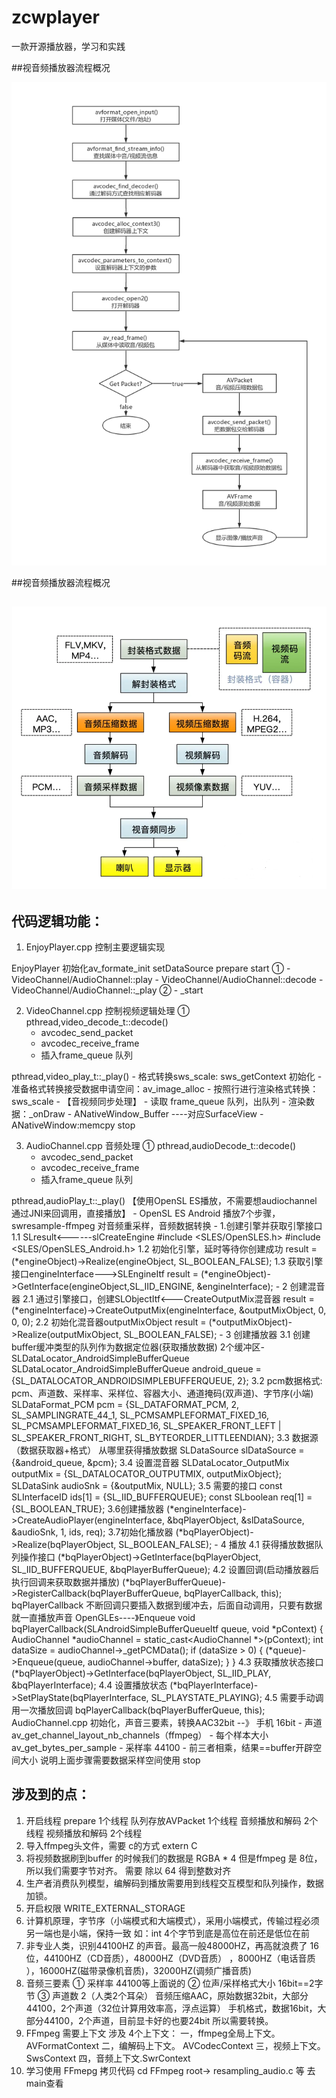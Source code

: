 # zcwplayer

一款开源播放器，学习和实践



##视音频播放器流程概况

![ffmpeg解封装解码流程API概况](ffmpeg解封装解码流程API概况.jpg)

##视音频播放器流程概况

## ![视音频播放器流程概况](视音频播放器流程概况.png)



## 代码逻辑功能：

1. EnjoyPlayer.cpp 控制主要逻辑实现

EnjoyPlayer 初始化av_formate_init
setDataSource
prepare
start
   ① - VideoChannel/AudioChannel::play
        - VideoChannel/AudioChannel::decode
        - VideoChannel/AudioChannel::_play
   ② - _start

2. VideoChannel.cpp 控制视频逻辑处理
① 
pthread,video_decode_t::decode()
    - avcodec_send_packet
    - avcodec_receive_frame
    - 插入frame_queue 队列
    
pthread,video_play_t::_play()
    - 格式转换sws_scale: sws_getContext 初始化
    - 准备格式转换接受数据申请空间：av_image_alloc
    - 按照行进行渲染格式转换：sws_scale 
    - 【音视频同步处理】
    - 读取 frame_queue 队列，出队列
    - 渲染数据：_onDraw
        - ANativeWindow_Buffer ----对应SurfaceView
        - ANativeWindow:memcpy 
stop

3. AudioChannel.cpp 音频处理
① 
pthread,audioDecode_t::decode()
    - avcodec_send_packet
    - avcodec_receive_frame
    - 插入frame_queue 队列

pthread,audioPlay_t::_play() 【使用OpenSL ES播放，不需要想audiochannel 通过JNI来回调用，直接播放】
    - OpenSL ES Android 播放7个步骤，swresample-ffmpeg 对音频重采样，音频数据转换
        - 1.创建引擎并获取引擎接口 
            1.1 SLresult<------slCreateEngine
                #include <SLES/OpenSLES.h>
                #include <SLES/OpenSLES_Android.h>
            1.2 初始化引擎，延时等待你创建成功
                result = (*engineObject)->Realize(engineObject, SL_BOOLEAN_FALSE);
            1.3 获取引擎接口engineInterface--->SLEngineItf
                result = (*engineObject)->GetInterface(engineObject,SL_IID_ENGINE, &engineInterface);
            - 2 创建混音器
            2.1 通过引擎接口，创建SLObjectItf<---CreateOutputMix混音器
                result = (*engineInterface)->CreateOutputMix(engineInterface, &outputMixObject, 0, 0, 0);
            2.2  初始化混音器outputMixObject
                result = (*outputMixObject)->Realize(outputMixObject, SL_BOOLEAN_FALSE);
        - 3 创建播放器
            3.1 创建buffer缓冲类型的队列作为数据定位器(获取播放数据) 2个缓冲区-SLDataLocator_AndroidSimpleBufferQueue
                SLDataLocator_AndroidSimpleBufferQueue android_queue ={SL_DATALOCATOR_ANDROIDSIMPLEBUFFERQUEUE, 2};
            3.2 pcm数据格式: pcm、声道数、采样率、采样位、容器大小、通道掩码(双声道)、字节序(小端)
                SLDataFormat_PCM pcm = {SL_DATAFORMAT_PCM, 2, SL_SAMPLINGRATE_44_1,
                                        SL_PCMSAMPLEFORMAT_FIXED_16,
                                        SL_PCMSAMPLEFORMAT_FIXED_16,
                                        SL_SPEAKER_FRONT_LEFT | SL_SPEAKER_FRONT_RIGHT,
                                        SL_BYTEORDER_LITTLEENDIAN};
            3.3 数据源 （数据获取器+格式）  从哪里获得播放数据
                SLDataSource slDataSource = {&android_queue, &pcm};
            3.4 设置混音器
                SLDataLocator_OutputMix outputMix = {SL_DATALOCATOR_OUTPUTMIX, outputMixObject};
                SLDataSink audioSnk = {&outputMix, NULL};
            3.5 需要的接口
                const SLInterfaceID ids[1] = {SL_IID_BUFFERQUEUE};
                const SLboolean req[1] = {SL_BOOLEAN_TRUE};
            3.6创建播放器
                (*engineInterface)->CreateAudioPlayer(engineInterface, &bqPlayerObject, &slDataSource,
                                                      &audioSnk, 1,
                                                      ids, req);
            3.7初始化播放器
                (*bqPlayerObject)->Realize(bqPlayerObject, SL_BOOLEAN_FALSE);
        - 4 播放
            4.1 获得播放数据队列操作接口
                (*bqPlayerObject)->GetInterface(bqPlayerObject, SL_IID_BUFFERQUEUE,
                                                &bqPlayerBufferQueue);
            4.2 设置回调(启动播放器后执行回调来获取数据并播放)
                (*bqPlayerBufferQueue)->RegisterCallback(bqPlayerBufferQueue, bqPlayerCallback, this);
                bqPlayerCallback 不断回调只要插入数据到缓冲去，后面自动调用，只要有数据就一直播放声音
                OpenGLEs----》Enqueue
                void bqPlayerCallback(SLAndroidSimpleBufferQueueItf queue, void *pContext) {
                    AudioChannel *audioChannel = static_cast<AudioChannel *>(pContext);
                    int dataSize = audioChannel->_getPCMData();
                    if (dataSize > 0) {
                        (*queue)->Enqueue(queue, audioChannel->buffer, dataSize);
                    }
                }
            4.3 获取播放状态接口
                (*bqPlayerObject)->GetInterface(bqPlayerObject, SL_IID_PLAY, &bqPlayerInterface);
            4.4 设置播放状态
                (*bqPlayerInterface)->SetPlayState(bqPlayerInterface, SL_PLAYSTATE_PLAYING);
            4.5 需要手动调用一次播放回调
                bqPlayerCallback(bqPlayerBufferQueue, this);
AudioChannel.cpp 初始化，声音三要素，转换AAC32bit --》 手机 16bit
    - 声道 av_get_channel_layout_nb_channels（ffmpeg）
    - 每个样本大小 av_get_bytes_per_sample 
    - 采样率 44100
    - 前三者相乘，结果==buffer开辟空间大小   说明上面步骤需要数据采样空间使用
stop

## 涉及到的点：

1. 开启线程
    prepare 1个线程
    队列存放AVPacket 1个线程
    音频播放和解码 2个线程
    视频播放和解码 2个线程
2. 导入ffmpeg头文件，需要 c的方式 extern C
3. 将视频数据刷到buffer 的时候我们的数据是 RGBA * 4 
    但是ffmpeg 是 8位，所以我们需要字节对齐。 需要 除以 64 得到整数对齐
4. 生产者消费队列模型，编解码到播放需要用到线程交互模型和队列操作，数据加锁。
5. 开启权限 WRITE_EXTERNAL_STORAGE
6. 计算机原理，字节序（小端模式和大端模式），采用小端模式，传输过程必须另一端也是小端，保持一致
    如：int 4个字节到底是高位在前还是低位在前
7. 非专业人类，识别44100HZ 的声音。最高一般48000HZ，再高就浪费了
    16位，44100HZ（CD音质），48000HZ（DVD音质）
    ，8000HZ（电话音质 ），16000HZ(磁带录像机音质)，32000HZ(调频广播音质)
8. 音频三要素
    ① 采样率 44100等上面说的
    ② 位声/采样格式大小 16bit==2字节
    ③ 声道数 2（人类2个耳朵）
    音频压缩AAC，原始数据32bit，大部分44100，2个声道（32位计算用效率高，浮点运算）
    手机格式，数据16bit，大部分44100，2个声道，目前显卡好的也要24bit
    所以需要转换。
9. FFmpeg 需要上下文 涉及 4个上下文：
    一，ffmpeg全局上下文。 AVFormatContext
    二，编解码上下文。 AVCodecContext
    三，视频上下文。SwsContext 
    四，音频上下文.SwrContext
10. 学习使用 FFmepg 拷贝代码
cd FFmpeg root-> resampling_audio.c 等 去main查看